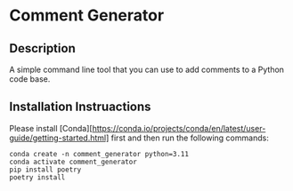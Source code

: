 # Comment Generator

## Description

A simple command line tool that you can use to add comments to a Python code base.

## Installation Instruactions

Please install [Conda][https://conda.io/projects/conda/en/latest/user-guide/getting-started.html] first and then run the following commands:

```
conda create -n comment_generator python=3.11
conda activate comment_generator
pip install poetry
poetry install
```

